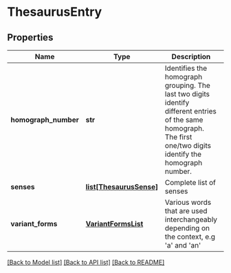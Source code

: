 # ThesaurusEntry

## Properties
Name | Type | Description | Notes
------------ | ------------- | ------------- | -------------
**homograph_number** | **str** | Identifies the homograph grouping. The last two digits identify different entries of the same homograph. The first one/two digits identify the homograph number. | [optional] 
**senses** | [**list[ThesaurusSense]**](ThesaurusSense.md) | Complete list of senses | [optional] 
**variant_forms** | [**VariantFormsList**](VariantFormsList.md) | Various words that are used interchangeably depending on the context, e.g &#39;a&#39; and &#39;an&#39; | [optional] 

[[Back to Model list]](../README.md#documentation-for-models) [[Back to API list]](../README.md#documentation-for-api-endpoints) [[Back to README]](../README.md)


